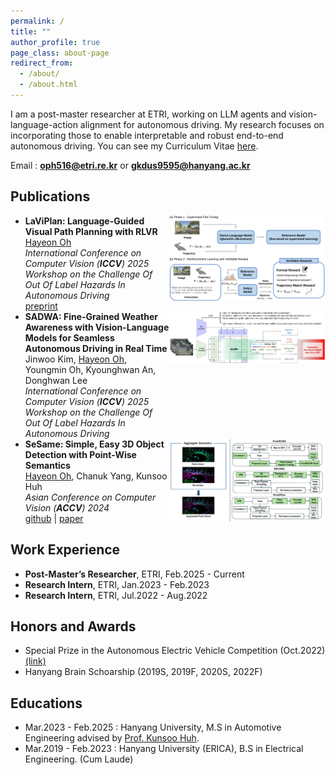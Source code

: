 ```yaml
---
permalink: /
title: ""
author_profile: true
page_class: about-page
redirect_from: 
  - /about/
  - /about.html
---
```

I am a post-master researcher at ETRI, working on LLM agents and vision-language-action alignment for autonomous driving. My research focuses on incorporating those to enable interpretable and robust end-to-end autonomous driving. You can see my Curriculum Vitae [here](../assets/curriculum_vitae_HayeonOh.pdf).

Email : **oph516@etri.re.kr** or **gkdus9595@hanyang.ac.kr**

## Publications
- <div style="display: flex; align-items: flex-start; justify-content: space-between;">
    <div>
      <b>LaViPlan: Language-Guided Visual Path Planning with RLVR</b><br/>
      <u>Hayeon Oh</u><br/>
      <i>International Conference on Computer Vision (<b>ICCV</b>) 2025 Workshop on the Challenge Of Out Of Label Hazards In Autonomous Driving</i><br/>
      <a href="https://arxiv.org/abs/2507.12911">preprint</a>
    </div>
    <img src="../assets/papers/laviplan.png" width="250px" />
  </div>

- <div style="display: flex; align-items: flex-start; justify-content: space-between;">
    <div>
      <b>SADWA: Fine-Grained Weather Awareness with Vision-Language Models for Seamless Autonomous Driving in Real Time</b><br/>
      Jinwoo Kim, <u>Hayeon Oh</u>, Youngmin Oh, Kyounghwan An, Donghwan Lee<br/>
      <i>International Conference on Computer Vision (<b>ICCV</b>) 2025 Workshop on the Challenge Of Out Of Label Hazards In Autonomous Driving</i>
    </div>
    <img src="../assets/papers/sadwa.png" width="250px" />
  </div>

- <div style="display: flex; align-items: flex-start; justify-content: space-between;">
    <div>
      <b>SeSame: Simple, Easy 3D Object Detection with Point-Wise Semantics</b><br/>
      <u>Hayeon Oh</u>, Chanuk Yang, Kunsoo Huh<br/>
      <i>Asian Conference on Computer Vision (<b>ACCV</b>) 2024</i><br/>
      <a href="https://github.com/OPhD-hahao/SeSame">github</a> | <a href="https://openaccess.thecvf.com/content/ACCV2024/html/O_SeSame_Simple_Easy_3D_Object_Detection_with_Point-Wise_Semantics_ACCV_2024_paper.html">paper</a>
    </div>
    <img src="../assets/papers/sesame.png" width="250px" />
  </div>

## Work Experience

- **Post-Master’s Researcher**, ETRI, Feb.2025 - Current
- **Research Intern**, ETRI, Jan.2023 - Feb.2023
- **Research Intern**, ETRI, Jul.2022 - Aug.2022

## Honors and Awards

- Special Prize in the Autonomous Electric Vehicle Competition (Oct.2022) [(link)](https://www.motorgraph.com/news/articleView.html?idxno=30990)
- Hanyang Brain Schoarship (2019S, 2019F, 2020S, 2022F)

## Educations

- Mar.2023 - Feb.2025 : Hanyang University, M.S in Automotive Engineering advised by [Prof. Kunsoo Huh](https://archi.hanyang.ac.kr/src/lab_mmc.php).
- Mar.2019 - Feb.2023 : Hanyang University (ERICA), B.S in Electrical Engineering. (Cum Laude)

<!-- Trigger rebuild -->
